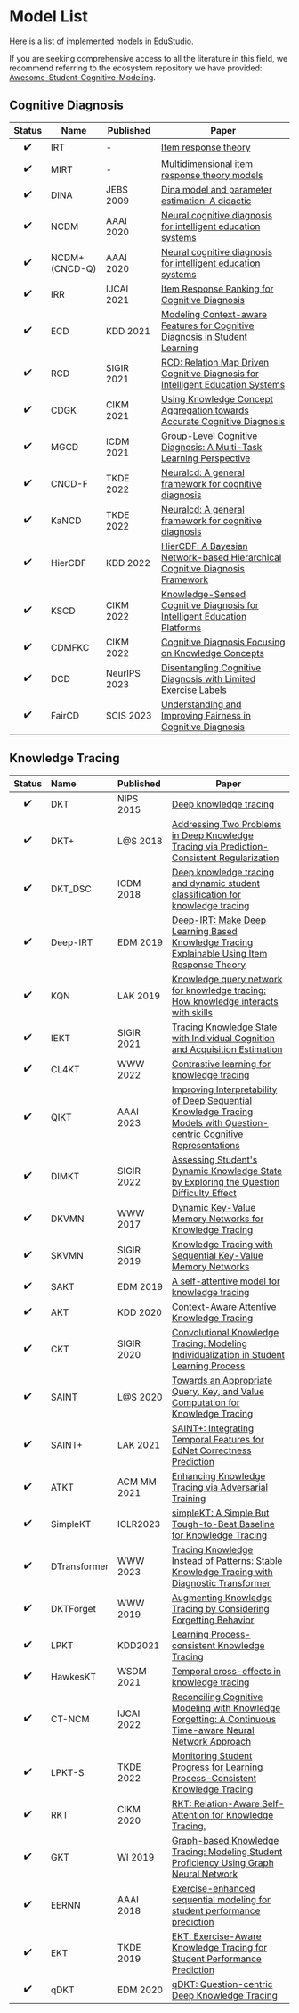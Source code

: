 # Model List

Here is a list of  implemented models in EduStudio.

If you are seeking comprehensive access to all the literature in this field, we recommend referring to the ecosystem repository we have provided: [Awesome-Student-Cognitive-Modeling](https://github.com/HFUT-LEC/awesome-student-cognitive-modeling).

## Cognitive Diagnosis

| Status | Name          | Published    | Paper                                                        |
| :----: | ------------- | ------------ | ------------------------------------------------------------ |
|   ✔️    | IRT           | -            | [Item response theory](https://books.google.com.vn/books?hl=en&lr=&id=9Xm0AAAAQBAJ&oi=fnd&pg=PR1&dq=Susan+E+Embretson+and+Steven+P+Reise.+Item+response+theory.+Psychology+Press,+2013.&ots=Ec6T_xMUYp&sig=uaOHLgo1b22uN_tUNtO6F6Y6h18&redir_esc=y#v=onepage&q=Susan%20E%20Embretson%20and%20Steven%20P%20Reise.%20Item%20response%20theory.%20Psychology%20Press%2C%202013.&f=false) |
|   ✔️    | MIRT          | -            | [Multidimensional item response theory models](https://www.amazon.com/Multidimensional-Response-Statistics-Behavioral-Sciences/dp/0387899758) |
|   ✔️    | DINA          | JEBS 2009    | [Dina model and parameter estimation: A didactic](https://journals.sagepub.com/doi/10.3102/1076998607309474) |
|   ✔️    | NCDM          | AAAI 2020    | [Neural cognitive diagnosis for intelligent education systems](https://ojs.aaai.org/index.php/AAAI/article/view/6080/5936) |
|   ✔️    | NCDM+(CNCD-Q) | AAAI 2020    | [Neural cognitive diagnosis for intelligent education systems](https://ojs.aaai.org/index.php/AAAI/article/view/6080/5936) |
|   ✔️    | IRR           | IJCAI 2021   | [Item Response Ranking for Cognitive Diagnosis](https://www.ijcai.org/proceedings/2021/241) |
|   ✔️    | ECD           | KDD 2021     | [Modeling Context-aware Features for Cognitive Diagnosis in Student Learning](https://dl.acm.org/doi/abs/10.1145/3447548.3467264) |
|   ✔️    | RCD           | SIGIR 2021   | [RCD: Relation Map Driven Cognitive Diagnosis for Intelligent Education Systems](https://dl.acm.org/doi/10.1145/3404835.3462932) |
|   ✔️    | CDGK          | CIKM 2021    | [Using Knowledge Concept Aggregation towards Accurate Cognitive Diagnosis](https://dl.acm.org/doi/abs/10.1145/3459637.3482311) |
|   ✔️    | MGCD          | ICDM 2021    | [Group-Level Cognitive Diagnosis: A Multi-Task Learning Perspective](https://ieeexplore.ieee.org/document/9679064/) |
|   ✔️    | CNCD-F        | TKDE 2022    | [Neuralcd: A general framework for cognitive diagnosis](https://ieeexplore.ieee.org/document/9865139/) |
|   ✔️    | KaNCD         | TKDE 2022    | [Neuralcd: A general framework for cognitive diagnosis](https://ieeexplore.ieee.org/document/9865139/) |
|   ✔️    | HierCDF       | KDD 2022     | [HierCDF: A Bayesian Network-based Hierarchical Cognitive Diagnosis Framework](https://dl.acm.org/doi/10.1145/3534678.3539486) |
|   ✔️    | KSCD          | CIKM 2022    | [Knowledge-Sensed Cognitive Diagnosis for Intelligent Education Platforms](https://dl.acm.org/doi/abs/10.1145/3511808.3557372) |
|   ✔️    | CDMFKC        | CIKM 2022    | [Cognitive Diagnosis Focusing on Knowledge Concepts](https://dl.acm.org/doi/10.1145/3511808.3557096) |
|   ✔️    | DCD           | NeurIPS 2023 | [Disentangling Cognitive Diagnosis with Limited Exercise Labels](https://openreview.net/pdf?id=ogPBujRhiN) |
|   ✔️    | FairCD           | SCIS 2023 | [Understanding and Improving Fairness in Cognitive Diagnosis](https://www.sciengine.com/SCIS/doi/10.1007/s11432-022-3852-0;JSESSIONID=90890fc0-d1be-4694-ac0d-0b12a450f9ad) |

## Knowledge Tracing

| Status | Name         | Published   | Paper                                                        |
| :----: | :----------- | :---------- | ------------------------------------------------------------ |
|   ✔️    | DKT          | NIPS 2015   | [Deep knowledge tracing](https://proceedings.neurips.cc/paper_files/paper/2015/hash/bac9162b47c56fc8a4d2a519803d51b3-Abstract.html) |
|   ✔️    | DKT+         | L@S 2018    | [Addressing Two Problems in Deep Knowledge Tracing via Prediction-Consistent Regularization](https://arxiv.org/pdf/1806.02180.pdf) |
|   ✔️    | DKT_DSC      | ICDM 2018   | [Deep knowledge tracing and dynamic student classification for knowledge tracing](https://ieeexplore.ieee.org/abstract/document/8594965) |
|   ✔️    | Deep-IRT     | EDM 2019    | [Deep-IRT: Make Deep Learning Based Knowledge Tracing Explainable Using Item Response Theory](https://arxiv.org/abs/1904.11738) |
|   ✔️    | KQN          | LAK 2019    | [Knowledge query network for knowledge tracing: How knowledge interacts with skills](https://dl.acm.org/doi/abs/10.1145/3303772.3303786) |
|   ✔️    | IEKT         | SIGIR 2021  | [Tracing Knowledge State with Individual Cognition and Acquisition Estimation](https://dl.acm.org/doi/10.1145/3404835.3462827) |
|   ✔️    | CL4KT        | WWW 2022    | [Contrastive learning for knowledge tracing](https://dl.acm.org/doi/abs/10.1145/3485447.3512105) |
|   ✔️    | QIKT         | AAAI 2023   | [Improving Interpretability of Deep Sequential Knowledge Tracing Models with Question-centric Cognitive Representations](https://arxiv.org/abs/2302.06885) |
|   ✔️    | DIMKT        | SIGIR 2022  | [Assessing Student's Dynamic Knowledge State by Exploring the Question Difficulty Effect](https://dl.acm.org/doi/abs/10.1145/3477495.3531939) |
|   ✔️    | DKVMN        | WWW 2017    | [Dynamic Key-Value Memory Networks for Knowledge Tracing](https://dlacm.org/doi/abs/10.1145/3038912.3052580) |
|   ✔️    | SKVMN        | SIGIR 2019  | [Knowledge Tracing with Sequential Key-Value Memory Networks](https://dl.acm.org/doi/10.1145/3331184.3331195) |
|   ✔️    | SAKT         | EDM 2019    | [A self-attentive model for knowledge tracing](https://experts.umn.edu/en/publications/a-self-attentive-model-for-knowledge-tracing) |
|   ✔️    | AKT          | KDD 2020    | [Context-Aware Attentive Knowledge Tracing](https://dl.acm.org/doi/abs/10.1145/3394486.3403282) |
|   ✔️    | CKT          | SIGIR 2020  | [Convolutional Knowledge Tracing: Modeling Individualization in Student Learning Process](https://dl.acm.org/doi/abs/10.1145/3397271.3401288) |
|   ✔️    | SAINT        | L@S 2020    | [Towards an Appropriate Query, Key, and Value Computation for Knowledge Tracing](https://dl.acm.org/doi/10.1145/3386527.3405945) |
|   ✔️    | SAINT+       | LAK 2021    | [SAINT+: Integrating Temporal Features for EdNet Correctness Prediction](https://dl.acm.org/doi/10.1145/3448139.3448188) |
|   ✔️    | ATKT         | ACM MM 2021 | [Enhancing Knowledge Tracing via Adversarial Training](https://arxiv.org/pdf/2108.04430.pdf) |
|   ✔️    | SimpleKT     | ICLR2023    | [simpleKT: A Simple But Tough-to-Beat Baseline for Knowledge Tracing](https://arxiv.org/abs/2302.06881) |
|   ✔️    | DTransformer | WWW 2023    | [Tracing Knowledge Instead of Patterns: Stable Knowledge Tracing with Diagnostic Transformer](https://yxonic.github.io/pdfs/yin2023tracing.pdf) |
|   ✔️    | DKTForget    | WWW 2019    | [Augmenting Knowledge Tracing by Considering Forgetting Behavior](https://dl.acm.org/doi/10.1145/3308558.3313565) |
|   ✔️    | LPKT         | KDD2021     | [Learning Process-consistent Knowledge Tracing](http://staff.ustc.edu.cn/~qiliuql/files/Publications/Shuanghong-Sheng-KDD21.pdf) |
|   ✔️    | HawkesKT     | WSDM 2021   | [Temporal cross-effects in knowledge tracing](https://dl.acm.org/doi/10.1145/3437963.3441802) |
|   ✔️    | CT-NCM       | IJCAI 2022  | [Reconciling Cognitive Modeling with Knowledge Forgetting: A Continuous Time-aware Neural Network Approach](https://www.semanticscholar.org/paper/Reconciling-Cognitive-Modeling-with-Knowledge-A-Ma-Wang/d3b4115906be4939b7f93736090ec1844d9ae591) |
|   ✔️    | LPKT-S       | TKDE 2022   | [Monitoring Student Progress for Learning Process-Consistent Knowledge Tracing](https://ieeexplore.ieee.org/document/9950313) |
|   ✔️    | RKT          | CIKM 2020   | [RKT: Relation-Aware Self-Attention for Knowledge Tracing.](https://arxiv.org/pdf/2008.12736.pdf) |
|   ✔️    | GKT          | WI 2019     | [Graph-based Knowledge Tracing: Modeling Student Proficiency Using Graph Neural Network](https://dl.acm.org/doi/abs/10.1145/3350546.3352513) |
|   ✔️    | EERNN        | AAAI 2018   | [Exercise-enhanced sequential modeling for student performance prediction](https://ojs.aaai.org/index.php/AAAI/article/view/11864) |
|   ✔️    | EKT          | TKDE 2019   | [EKT: Exercise-Aware Knowledge Tracing for Student Performance Prediction](https://ieeexplore.ieee.org/document/8744302) |
|   ✔️    | qDKT         | EDM 2020    | [qDKT: Question-centric Deep Knowledge Tracing](https://people.umass.edu/~andrewlan/papers/20edm-qdkt.pdf) |


